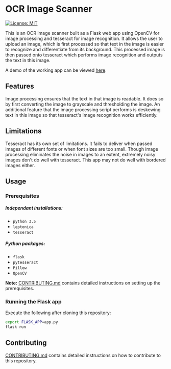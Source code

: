 # OCR Image Scanner
[![License: MIT](https://img.shields.io/badge/License-MIT-yellow.svg)](https://opensource.org/licenses/MIT)

This is an OCR image scanner built as a Flask web app using OpenCV for image processing and tesseract for image recognition. It allows the user to upload an image, which is first processed so that text in the image is easier to recognize and differentiate from its background. This processed image is then passed onto tesseract which performs image recognition and outputs the text in this image.

A demo of the working app can be viewed [here](https://vimeo.com/232011283).
## Features
Image processing ensures that the text in that image is readable. It does so by first converting the image to grayscale and thresholding the image. An additional feature that the image processing script performs is deskewing text in this image so that tesseract's image recognition works efficiently.
## Limitations
Tesseract has its own set of limitations. It fails to deliver when passed images of different fonts or when font sizes are too small. Though image processing eliminates the noise in images to an extent, extremely noisy images don't do well with tesseract. This app may not do well with bordered images either.
## Usage
### Prerequisites
##### Independant installations:
* `python 3.5`
* `leptonica`
* `tesseract`
##### Python packages:
* `flask`
* `pytesseract`
* `Pillow`
* `OpenCV`

__Note:__ [CONTRIBUTING.md](https://github.com/utkarsh23/OCR-Image-Scanner/blob/master/CONTRIBUTING.md) contains detailed instructions on setting up the prerequisites.
### Running the Flask app
Execute the following after cloning this repository:
``` bash
export FLASK_APP=app.py
flask run
```
## Contributing
[CONTRIBUTING.md](https://github.com/utkarsh23/OCR-Image-Scanner/blob/master/CONTRIBUTING.md) contains detailed instructions on how to contribute to this repository.

